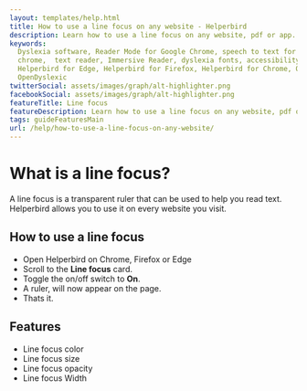 ```yaml
---
layout: templates/help.html
title: How to use a line focus on any website - Helperbird
description: Learn how to use a line focus on any website, pdf or app.
keywords:
  Dyslexia software, Reader Mode for Google Chrome, speech to text for chrome, Text to speech for
  chrome,  text reader, Immersive Reader, dyslexia fonts, accessibility software, dyslexia software,
  Helperbird for Edge, Helperbird for Firefox, Helperbird for Chrome, Opendyslexic for Chrome,
  OpenDyslexic
twitterSocial: assets/images/graph/alt-highlighter.png
facebookSocial: assets/images/graph/alt-highlighter.png
featureTitle: Line focus
featureDescription: Learn how to use a line focus on any website, pdf or app.
tags: guideFeaturesMain
url: /help/how-to-use-a-line-focus-on-any-website/
---
```


# What is a line focus?

A line focus is a transparent ruler that can be used to help you read text. Helperbird allows you to
use it on every website you visit.

## How to use a line focus

- Open Helperbird on Chrome, Firefox or Edge
- Scroll to the **Line focus** card.
- Toggle the on/off switch to **On**.
- A ruler, will now appear on the page.
- Thats it.

## Features

- Line focus color
- Line focus size
- Line focus opacity
- Line focus Width
